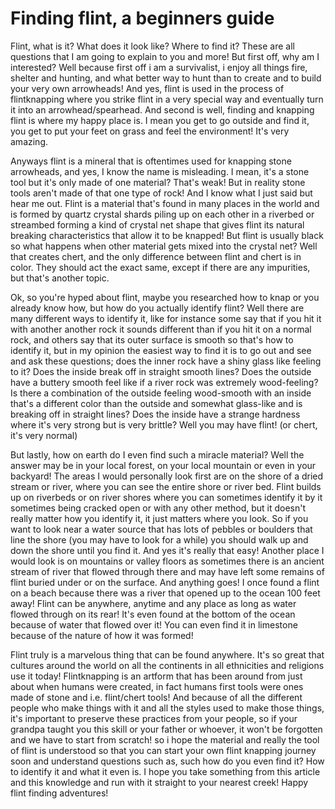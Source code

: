 # Finding flint, a beginners guide

Flint, what is it? What does it look like? Where to find it? These are all questions that I am going to explain to you and more! But first off, why am I interested? Well because first off i am a survivalist, i enjoy all things fire, shelter and hunting, and what better way to hunt than to create and to build your very own arrowheads! And yes, flint is used in the process of flintknapping where you strike flint in a very special way and eventually turn it into an arrowhead/spearhead.
And second is well, finding and knapping flint is where my happy place is. I mean you get to go outside and find it, you get to put your feet on grass and feel the environment! It's very amazing.

Anyways flint is a mineral that is oftentimes used for knapping stone arrowheads, and yes, I know the name is misleading. I mean, it's a stone tool but it's only made of one material? That's weak! But in reality stone tools aren't made of that one type of rock! And I know what I just said but hear me out. Flint is a material that's found in many places in the world and is formed by quartz crystal shards piling up on each other in a riverbed or streambed forming a kind of crystal net shape that gives flint its natural breaking characteristics that allow it to be knapped! But flint is usually black so what happens when other material gets mixed into the crystal net? Well that creates chert, and the only difference between flint and chert is in color. They should act the exact same, except if there are any impurities, but that's another topic.

Ok, so you're hyped about flint, maybe you researched how to knap or you already know how, but how do you actually identify flint? Well there are many different ways to identify it, like for instance some say that if you hit it with another another rock it sounds different than if you hit it on a normal rock, and others say that its outer surface is smooth so that's how to identify it, but in my opinion the easiest way to find it is to go out and see and ask these questions; does the inner rock have a shiny glass like feeling to it? Does the inside break off in straight smooth lines? Does the outside have a buttery smooth feel like if a river rock was extremely wood-feeling? Is there a combination of the outside feeling wood-smooth with an inside that's a different color than the outside and somewhat glass-like and is breaking off in straight lines? Does the inside have a strange hardness where it's very strong but is very brittle? Well you may have flint! (or chert, it's very normal)

But lastly, how on earth do I even find such a miracle material? Well the answer may be in your local forest, on your local mountain or even in your backyard! The areas I would personally look first are on the shore of a dried stream or river, where you can see  the entire shore or river bed. Flint builds up on riverbeds or on river shores where you can sometimes identify it by it  sometimes being cracked open or with any other method, but it doesn't really matter how you identify it, it just matters where you look. So if you want to look near a water source that has lots of pebbles or boulders that line the shore (you may have to look for a while) you should walk up and down the shore until you find it. And yes it's really that easy! Another place I would look is on mountains or valley floors as sometimes there is an ancient stream of river that flowed through there and may have left some remains of flint buried under or on the surface. And anything goes! I once found a flint on a beach because there was a river that opened up to the ocean 100 feet away! Flint can be anywhere, anytime and any place as long as water flowed through on its rear! It's even found at the bottom of the ocean because of water that flowed over it! You can even find it in limestone because of the nature of how it was formed!


Flint truly is a marvelous thing that can be found anywhere. It's so great that cultures around the world on all the continents in all ethnicities and religions use it today! Flintknapping is an artform that has been around from just about when humans were created, in fact humans first tools were ones made of stone and i.e. flint/chert tools! And because of all the different people who make things with it and all the styles used to make those things,  it's important to preserve these practices from your people, so if your grandpa taught you this skill or your father or whoever, it won't be forgotten and we have to start from scratch! so i hope the material and really the tool of flint is understood so that you can start your own flint knapping journey soon and understand questions such as, such how do you even find it? How to identify it and what it even is. I hope you take something from this article and this knowledge and run with it straight to your nearest creek! Happy flint finding adventures!
